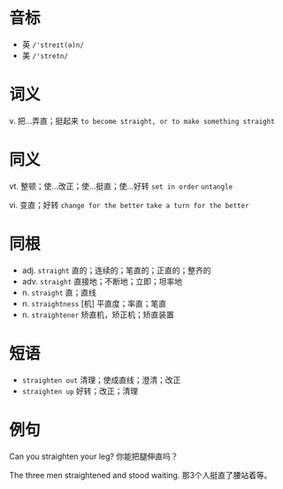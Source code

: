 # 音标

- 英 `/'streɪt(ə)n/`
- 美 `/'stretn/`

# 词义

v. 把…弄直；挺起来
`to become straight, or to make something straight`

# 同义

vt. 整顿；使…改正；使…挺直；使…好转
`set in order` `untangle`

vi. 变直；好转
`change for the better` `take a turn for the better`

# 同根

- adj. `straight` 直的；连续的；笔直的；正直的；整齐的
- adv. `straight` 直接地；不断地；立即；坦率地
- n. `straight` 直；直线
- n. `straightness` [机] 平直度；率直；笔直
- n. `straightener` 矫直机，矫正机；矫直装置

# 短语

- `straighten out` 清理；使成直线；澄清；改正
- `straighten up` 好转；改正；清理

# 例句

Can you straighten your leg?
你能把腿伸直吗？

The three men straightened and stood waiting.
那3个人挺直了腰站着等。


